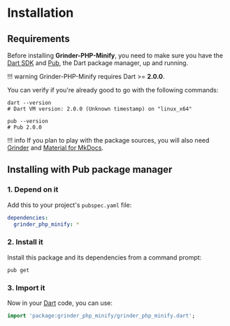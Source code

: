 # Installation

## Requirements
Before installing **Grinder-PHP-Minify**, you need to make sure you have the [Dart SDK](https://www.dartlang.org/tools/sdk)
and [Pub](https://www.dartlang.org/tools/pub), the Dart package manager, up and running.

!!! warning
    Grinder-PHP-Minify requires Dart >= **2.0.0**.

You can verify if you're already good to go with the following commands:

```shell
dart --version
# Dart VM version: 2.0.0 (Unknown timestamp) on "linux_x64"

pub --version
# Pub 2.0.0
```

!!! info
    If you plan to play with the package sources, you will also need
    [Grinder](https://google.github.io/grinder.dart) and [Material for MkDocs](https://squidfunk.github.io/mkdocs-material).

## Installing with Pub package manager

### 1. Depend on it
Add this to your project's `pubspec.yaml` file:

```yaml
dependencies:
  grinder_php_minify: *
```

### 2. Install it
Install this package and its dependencies from a command prompt:

```shell
pub get
```

### 3. Import it
Now in your [Dart](https://www.dartlang.org) code, you can use:

```dart
import 'package:grinder_php_minify/grinder_php_minify.dart';
```
